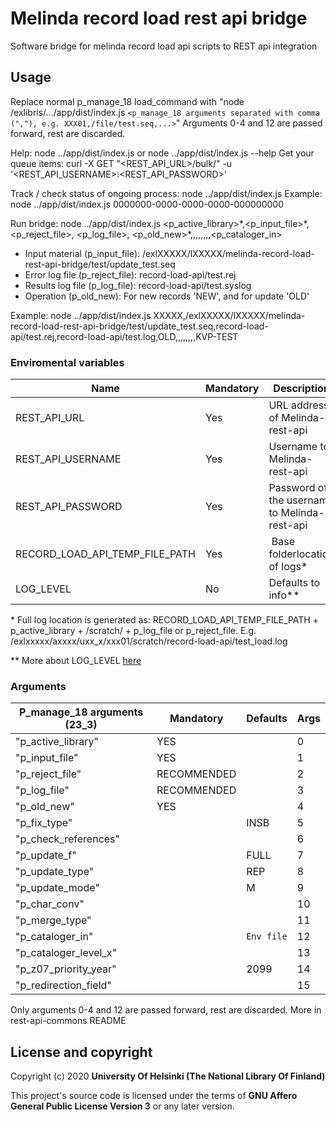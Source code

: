 # Melinda record load rest api bridge

Software bridge for melinda record load api scripts to REST api integration

## Usage
Replace normal p_manage_18 load_command with "node /exlibris/.../app/dist/index.js `<p_manage_18 arguments separated with comma (","), e.g. XXX01,/file/test.seq,...>`"
Arguments 0-4 and 12 are passed forward, rest are discarded.

Help: node ../app/dist/index.js or node ../app/dist/index.js --help
Get your queue items: curl -X GET "<REST_API_URL>/bulk/" -u '<REST_API_USERNAME>:<REST_API_PASSWORD>'

Track / check status of ongoing process: node ../app/dist/index.js <Queue item id>
Example: node  ../app/dist/index.js 0000000-0000-0000-0000-000000000

Run bridge: node ../app/dist/index.js <p_active_library>\*,<p_input_file>\*,<p_reject_file>, <p_log_file>, <p_old_new>\*,,,,,,,,<p_cataloger_in>
* Input material (p_input_file): /exlXXXXX/lXXXXX/melinda-record-load-rest-api-bridge/test/update_test.seq
* Error log file (p_reject_file): record-load-api/test.rej
* Results log file (p_log_file): record-load-api/test.syslog
* Operation (p_old_new): For new records 'NEW', and for update 'OLD'

Example: node ../app/dist/index.js XXXXX,/exlXXXXX/lXXXXX/melinda-record-load-rest-api-bridge/test/update_test.seq,record-load-api/test.rej,record-load-api/test.log,OLD,,,,,,,,KVP-TEST

### Enviromental variables
| Name                           | Mandatory | Description                                  |
|--------------------------------|-----------|----------------------------------------------|
| REST_API_URL                   | Yes       | URL address of Melinda-rest-api              |
| REST_API_USERNAME              | Yes       | Username to Melinda-rest-api                 |
| REST_API_PASSWORD              | Yes       | Password of the username to Melinda-rest-api |
| RECORD_LOAD_API_TEMP_FILE_PATH | Yes       | Base folderlocation of logs*                 |
| LOG_LEVEL                      | No        | Defaults to info**                           |

\* Full log location is generated as: RECORD_LOAD_API_TEMP_FILE_PATH + p_active_library + /scratch/ + p_log_file or p_reject_file.
  E.g. /exlxxxxx/axxxx/uxx_x/xxx01/scratch/record-load-api/test_load.log

\** More about LOG_LEVEL [here](https://www.npmjs.com/package/winston#logging-levels)

### Arguments
| P_manage_18 arguments (23_3) | Mandatory   | Defaults   | Args |
|------------------------------|-------------|------------|------|
| "p_active_library"           | YES         |            | 0    |
| "p_input_file"               | YES         |            | 1    |
| "p_reject_file"              | RECOMMENDED |            | 2    |
| "p_log_file"                 | RECOMMENDED |            | 3    |
| "p_old_new"                  | YES         |            | 4    |
| "p_fix_type"                 |             | INSB       | 5    |
| "p_check_references"         |             |            | 6    |
| "p_update_f"                 |             | FULL       | 7    |
| "p_update_type"              |             | REP        | 8    |
| "p_update_mode"              |             | M          | 9    |
| "p_char_conv"                |             |            | 10   |
| "p_merge_type"               |             |            | 11   |
| "p_cataloger_in"             |             | `Env file` | 12   |
| "p_cataloger_level_x"        |             |            | 13   |
| "p_z07_priority_year"        |             | 2099       | 14   |
| "p_redirection_field"        |             |            | 15   |
Only arguments 0-4 and 12 are passed forward, rest are discarded. More in rest-api-commons README

## License and copyright

Copyright (c) 2020 **University Of Helsinki (The National Library Of Finland)**

This project's source code is licensed under the terms of **GNU Affero General Public License Version 3** or any later version.
